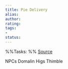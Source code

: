 ```yaml
---
title: Pie Delivery
alias:
author: 
rating:
tags:
- 
status:
---
```

%%Tasks:
%%
[Source]()

NPCs
Domalin
Higs
Thimble